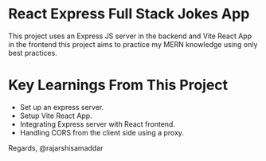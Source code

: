 # React Express Full Stack Jokes App
This project uses an Express JS server in the backend and Vite React App in the frontend this project aims to practice my MERN knowledge using only best practices.

# Key Learnings From This Project
- Set up an express server.
- Setup Vite React App.
- Integrating Express server with React frontend.
- Handling CORS from the client side using a proxy.

Regards, @rajarshisamaddar
